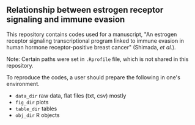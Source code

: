 ## Relationship between estrogen receptor signaling and immune evasion

This repository contains codes used for a manuscript, 
"An estrogen receptor signaling transcriptional program linked to immune evasion in human hormone receptor-positive breast cancer"
 (Shimada, *et al.*).

Note:
Certain paths were set in `.Rprofile` file, which is not shared in this repository. 

To reproduce the codes, a user should prepare the following in one's environment.

- `data_dir` raw data, flat files (txt, csv) mostly
- `fig_dir` plots 
- `table_dir` tables
- `obj_dir` R objects
